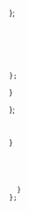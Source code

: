 











};

```


```



```


```



```


};
```



}

};

```


```
}
```




  }
};

```


```




